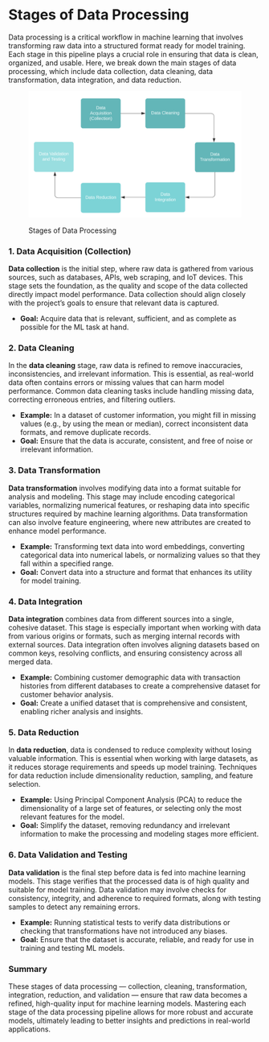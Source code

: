 # Stages of Data Processing

Data processing is a critical workflow in machine learning that involves transforming raw data into a structured format ready for model training. Each stage in this pipeline plays a crucial role in ensuring that data is clean, organized, and usable. Here, we break down the main stages of data processing, which include data collection, data cleaning, data transformation, data integration, and data reduction.

<div align="left">

<figure><img src="../../../../.gitbook/assets/image.png" alt="" width="563"><figcaption><p>Stages of Data Processing</p></figcaption></figure>

</div>

### 1. Data Acquisition (Collection)

**Data collection** is the initial step, where raw data is gathered from various sources, such as databases, APIs, web scraping, and IoT devices. This stage sets the foundation, as the quality and scope of the data collected directly impact model performance. Data collection should align closely with the project’s goals to ensure that relevant data is captured.

* **Goal:** Acquire data that is relevant, sufficient, and as complete as possible for the ML task at hand.

### 2. Data Cleaning

In the **data cleaning** stage, raw data is refined to remove inaccuracies, inconsistencies, and irrelevant information. This is essential, as real-world data often contains errors or missing values that can harm model performance. Common data cleaning tasks include handling missing data, correcting erroneous entries, and filtering outliers.

* **Example:** In a dataset of customer information, you might fill in missing values (e.g., by using the mean or median), correct inconsistent data formats, and remove duplicate records.
* **Goal:** Ensure that the data is accurate, consistent, and free of noise or irrelevant information.

### 3. Data Transformation

**Data transformation** involves modifying data into a format suitable for analysis and modeling. This stage may include encoding categorical variables, normalizing numerical features, or reshaping data into specific structures required by machine learning algorithms. Data transformation can also involve feature engineering, where new attributes are created to enhance model performance.

* **Example:** Transforming text data into word embeddings, converting categorical data into numerical labels, or normalizing values so that they fall within a specified range.
* **Goal:** Convert data into a structure and format that enhances its utility for model training.

### 4. Data Integration

**Data integration** combines data from different sources into a single, cohesive dataset. This stage is especially important when working with data from various origins or formats, such as merging internal records with external sources. Data integration often involves aligning datasets based on common keys, resolving conflicts, and ensuring consistency across all merged data.

* **Example:** Combining customer demographic data with transaction histories from different databases to create a comprehensive dataset for customer behavior analysis.
* **Goal:** Create a unified dataset that is comprehensive and consistent, enabling richer analysis and insights.

### 5. Data Reduction

In **data reduction**, data is condensed to reduce complexity without losing valuable information. This is essential when working with large datasets, as it reduces storage requirements and speeds up model training. Techniques for data reduction include dimensionality reduction, sampling, and feature selection.

* **Example:** Using Principal Component Analysis (PCA) to reduce the dimensionality of a large set of features, or selecting only the most relevant features for the model.
* **Goal:** Simplify the dataset, removing redundancy and irrelevant information to make the processing and modeling stages more efficient.

### 6. Data Validation and Testing

**Data validation** is the final step before data is fed into machine learning models. This stage verifies that the processed data is of high quality and suitable for model training. Data validation may involve checks for consistency, integrity, and adherence to required formats, along with testing samples to detect any remaining errors.

* **Example:** Running statistical tests to verify data distributions or checking that transformations have not introduced any biases.
* **Goal:** Ensure that the dataset is accurate, reliable, and ready for use in training and testing ML models.

### Summary

These stages of data processing — collection, cleaning, transformation, integration, reduction, and validation — ensure that raw data becomes a refined, high-quality input for machine learning models. Mastering each stage of the data processing pipeline allows for more robust and accurate models, ultimately leading to better insights and predictions in real-world applications.
